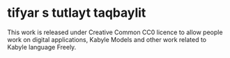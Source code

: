 # tifyar s tutlayt taqbaylit 
This work is released under Creative Common CC0 licence to allow people work on digital applications, Kabyle Models and other work related to Kabyle language Freely.
